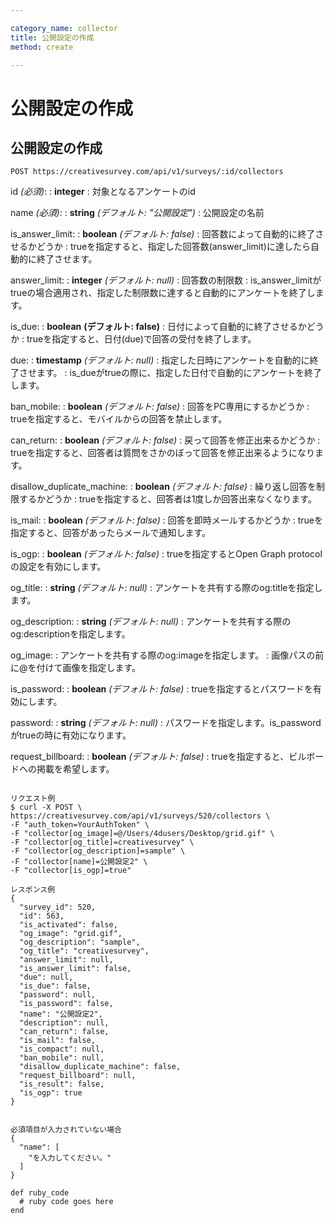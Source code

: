 ```yaml
---

category_name: collector
title: 公開設定の作成
method: create

---
```


# 公開設定の作成

## 公開設定の作成

`POST https://creativesurvey.com/api/v1/surveys/:id/collectors`

id _(必須)_:
: __integer__
: 対象となるアンケートのid

name _(必須)_:
: __string__ _(デフォルト: "公開設定")_
: 公開設定の名前

is_answer_limit:
: __boolean__ _(デフォルト: false)_
: 回答数によって自動的に終了させるかどうか
: trueを指定すると、指定した回答数(answer_limit)に達したら自動的に終了させます。

answer_limit:
: __integer__ _(デフォルト: null)_
: 回答数の制限数
: is_answer_limitがtrueの場合適用され、指定した制限数に達すると自動的にアンケートを終了します。

is_due:
: __boolean__ __(デフォルト: false)__
: 日付によって自動的に終了させるかどうか
: trueを指定すると、日付(due)で回答の受付を終了します。

due:
: __timestamp__ _(デフォルト: null)_
: 指定した日時にアンケートを自動的に終了させます。
: is_dueがtrueの際に、指定した日付で自動的にアンケートを終了します。
 
ban_mobile:
: __boolean__ _(デフォルト: false)_
: 回答をPC専用にするかどうか
: trueを指定すると、モバイルからの回答を禁止します。

can_return:
: __boolean__ _(デフォルト: false)_
: 戻って回答を修正出来るかどうか
: trueを指定すると、回答者は質問をさかのぼって回答を修正出来るようになります。

disallow_duplicate_machine:
: __boolean__ _(デフォルト: false)_
: 繰り返し回答を制限するかどうか
: trueを指定すると、回答者は1度しか回答出来なくなります。

is_mail:
: __boolean__ _(デフォルト: false)_
: 回答を即時メールするかどうか
: trueを指定すると、回答があったらメールで通知します。

is_ogp:
: __boolean__ _(デフォルト: false)_
: trueを指定するとOpen Graph protocolの設定を有効にします。

og_title:
: __string__ _(デフォルト: null)_
: アンケートを共有する際のog:titleを指定します。

og_description:
: __string__ _(デフォルト: null)_
: アンケートを共有する際のog:descriptionを指定します。

og_image:
: アンケートを共有する際のog:imageを指定します。
: 画像パスの前に@を付けて画像を指定します。

is_password:
: __boolean__ _(デフォルト: false)_
: trueを指定するとパスワードを有効にします。

password:
: __string__ _(デフォルト: null)_
: パスワードを指定します。is_passwordがtrueの時に有効になります。

request_billboard:
: __boolean__ _(デフォルト: false)_
: trueを指定すると、ビルボードへの掲載を希望します。

~~~

リクエスト例
$ curl -X POST \
https://creativesurvey.com/api/v1/surveys/520/collectors \
-F "auth_token=YourAuthToken" \
-F "collector[og_image]=@/Users/4dusers/Desktop/grid.gif" \
-F "collector[og_title]=creativesurvey" \
-F "collector[og_description]=sample" \
-F "collector[name]=公開設定2" \
-F "collector[is_ogp]=true"

レスポンス例
{
  "survey_id": 520,
  "id": 563,
  "is_activated": false,
  "og_image": "grid.gif",
  "og_description": "sample",
  "og_title": "creativesurvey",
  "answer_limit": null,
  "is_answer_limit": false,
  "due": null,
  "is_due": false,
  "password": null,
  "is_password": false,
  "name": "公開設定2",
  "description": null,
  "can_return": false,
  "is_mail": false,
  "is_compact": null,
  "ban_mobile": null,
  "disallow_duplicate_machine": false,
  "request_billboard": null,
  "is_result": false,
  "is_ogp": true
}


必須項目が入力されていない場合
{
  "name": [
    "を入力してください。"
  ]
}
~~~


~~~
def ruby_code
  # ruby code goes here
end
~~~

　
　
